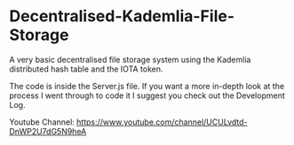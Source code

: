 # Decentralised-Kademlia-File-Storage
A very basic decentralised file storage system using the Kademlia distributed hash table and the IOTA token. 

The code is inside the Server.js file. If you want a more in-depth look at the process I went through to code it I suggest you check out the Development Log.

Youtube Channel: https://www.youtube.com/channel/UCULvdtd-DnWP2U7dG5N9heA
